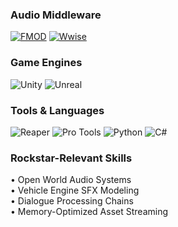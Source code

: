 ### **Audio Middleware**  
[![FMOD](https://img.shields.io/badge/FMOD-Expert-FF9900)](https://www.fmod.com) 
[![Wwise](https://img.shields.io/badge/Wwise-Intermediate-0085FF)](https://www.audiokinetic.com)  

### **Game Engines**  
![Unity](https://img.shields.io/badge/Unity-Advanced-000000?logo=unity) 
![Unreal](https://img.shields.io/badge/Unreal_Engine-Learning-0E1128?logo=unrealengine)  

### **Tools & Languages**  
![Reaper](https://img.shields.io/badge/Reaper-DAW-FF6A00) 
![Pro Tools](https://img.shields.io/badge/Pro_Tools-Expert-7ACB10) 
![Python](https://img.shields.io/badge/Python-Audio_Scripting-3776AB?logo=python) 
![C#](https://img.shields.io/badge/C%23-Unity_Integration-239120?logo=c-sharp)  

### **Rockstar-Relevant Skills**  
• Open World Audio Systems  
• Vehicle Engine SFX Modeling  
• Dialogue Processing Chains  
• Memory-Optimized Asset Streaming  
